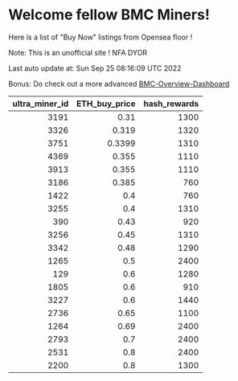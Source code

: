 # Welcome fellow BMC Miners!
Here is a list of "Buy Now" listings from Opensea floor !

Note: This is an unofficial site ! NFA DYOR

Last auto update at: Sun Sep 25 08:16:09 UTC 2022

Bonus: Do check out a more advanced [BMC-Overview-Dashboard](https://dune.com/defifunk/BMC-Overview-Dashboard)


|   ultra_miner_id |   ETH_buy_price |   hash_rewards |
|-----------------:|----------------:|---------------:|
|             3191 |          0.31   |           1300 |
|             3326 |          0.319  |           1320 |
|             3751 |          0.3399 |           1310 |
|             4369 |          0.355  |           1110 |
|             3913 |          0.355  |           1110 |
|             3186 |          0.385  |            760 |
|             1422 |          0.4    |            760 |
|             3255 |          0.4    |           1310 |
|              390 |          0.43   |            920 |
|             3256 |          0.45   |           1310 |
|             3342 |          0.48   |           1290 |
|             1265 |          0.5    |           2400 |
|              129 |          0.6    |           1280 |
|             1805 |          0.6    |            910 |
|             3227 |          0.6    |           1440 |
|             2736 |          0.65   |           1100 |
|             1264 |          0.69   |           2400 |
|             2793 |          0.7    |           2400 |
|             2531 |          0.8    |           2400 |
|             2200 |          0.8    |           1300 |